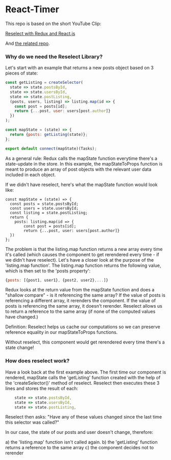 # React-Timer

This repo is based on the short YouTube Clip:

<a href="https://www.youtube.com/watch?v=6Xwo5mVxDqI">Reselect with Redux and React.js</a>

And <a href="https://github.com/brigand/react-scratch/tree/master/src/reselect-redux">the related repo</a>.


<h3>Why do we need the Reselect Library?</h3>

Let's start with an example that returns a new posts object based on 3 pieces of state:

```javascript
const getListing = createSelector(
  state => state.postsById,
  state => state.usersById,
  state => state.postListing,
  (posts, users, listing) => listing.map(id => {
    const post = posts[id];
    return {...post, user: users[post.author]}
  })
);

const mapState = (state) => {
  return {posts: getListing(state)};
};

export default connect(mapState)(Tasks);
```

As a general rule: Redux calls the mapState function everytime there's a state-update in the store. In this example, the mapStateToProps function is meant to produce an array of post objects with the relevant user data included in each object.

If we didn't have reselect, here's what the mapState function would look like:

```
const mapState = (state) => {
  const posts = state.postsById;
  const users = state.usersById;
  const listing = state.postListing;
  return {
  	posts: listing.map(id => {
    	const post = posts[id];
    	return {...post, user: users[post.author]}
  })
};
```

The problem is that the listing.map function returns a new array every time it's called (which causes the component to get rerendered every time - if we didn't have reselect). Let's have a closer look at the purpose of the 'listing.map function'. The listing.map function returns the following value, which is then set to the 'posts property':

```javascript
{posts: [{post1, user1}, {post2, user2},...]}
```

Redux looks at the return value from the mapState function and does a "shallow compare" - is it referencing the same array? If the value of posts is referencing a different array, it rerenders the component. If the value of posts is referencing the same array, it doesn't rerender. Reselect allows us to return a reference to the same array (if none of the computed values have changed.)

Definition: Reselect helps us cache our computations so we can preserve reference equality in our mapStateToProps functions.

Without reselect, this component would get rerendered every time there's a state change!

<h3>How does reselect work?</h3>

Have a look back at the first example above. The first time our component is rendered, mapState calls the 'getListing' function created with the help of the 'createSelector()' method of reselect. Reselect then executes these 3 lines and stores the result of each:


```javascript
	state => state.postsById,
 	state => state.usersById,
 	state => state.postListing,
```

Reselect then asks: "Have any of these values changed since the last time this selector was called?"

In our case, the state of our posts and user doesn't change, therefore:

a) the 'listing.map' function isn't called again.
b) the 'getListing' function returns a reference to the same array
c) the component decides not to rerender
